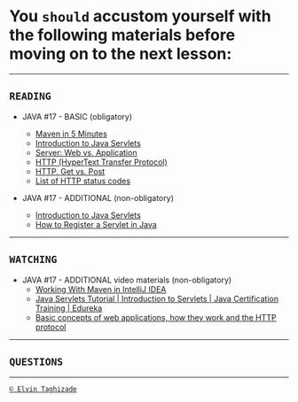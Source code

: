 # You `should` accustom yourself with the following materials before moving on to the next lesson:
---

## `READING`

- JAVA #17 - BASIC (obligatory)
    - [Maven in 5 Minutes](http://people.apache.org/~ltheussl/maven-stage-site/guides/getting-started/maven-in-five-minutes.html)
    - [Introduction to Java Servlets](https://www.geeksforgeeks.org/introduction-java-servlets/)
    - [Server: Web vs. Application](https://www.javatpoint.com/server-web-vs-application)
    - [HTTP (HyperText Transfer Protocol)](https://www.javatpoint.com/http)
    - [HTTP. Get vs. Post](https://www.javatpoint.com/get-vs-post)
    - [List of HTTP status codes](https://en.wikipedia.org/wiki/List_of_HTTP_status_codes)

- JAVA #17 - ADDITIONAL (non-obligatory)
    - [Introduction to Java Servlets](https://www.baeldung.com/intro-to-servlets)
    - [How to Register a Servlet in Java ](https://www.baeldung.com/register-servlet)

 ---

## `WATCHING`

- JAVA #17 - ADDITIONAL video materials (non-obligatory)
    - [Working With Maven in IntelliJ IDEA](https://www.youtube.com/watch?v=pt3uB0sd5kY)
    - [Java Servlets Tutorial | Introduction to Servlets | Java Certification Training | Edureka](https://www.youtube.com/watch?v=ewiOaDitBBw)
    - [Basic concepts of web applications, how they work and the HTTP protocol](https://www.youtube.com/watch?v=RsQ1tFLwldY)

---

## `QUESTIONS`

---

[`© Elvin Taghizade`](mailto:elvintaghiyev184@gmail.com)